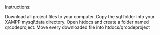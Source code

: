 Instructions:

Download all project files to your computer. Copy the sql folder into your XAMPP mysql\data directory. Open htdocs and create a folder named qrcodeproject. Move every downloaded file into htdocs/qrcodeproject
